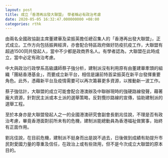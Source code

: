 ```yaml
---
layout: post
title: 成立「香港再出發大聯盟」　學者稱必有政治考慮
date: 2020-05-05 16:32:47.000000000 +08:00
categories: rthk
---
```


由兩名全國政協副主席董建華及梁振英擔任總召集人的「香港再出發大聯盟」，正式成立。工作方向包括振興經濟，亦會配合特區政府做好防疫抗疫工作，大聯盟有超過1500同共發起人，當中不少都是政商界名人。有學者認為，大聯盟在此時成立，當中必定有政治考慮。

中大與政治行政學系高級講師蔡子強分析，建制派沒有利用原有由董建華牽頭的組織「團結香港基金」，而要成立新平台，相信是讓前特首梁振英在新平台發揮重要角色。此外，憑藉新平台及疫情需要可以再次籌募更多資源，以推動新一波工作。

蔡子強估計，大聯盟的成立可能會配合港澳辦及中聯辦現時的強硬路線發聲，藉著龐大資源，針對民主派或本土派的選舉策略，反對攬炒路線的宣傳，協助建制派的選舉工程。

至於本身亦是大聯盟發起人之一的全國港澳研究會副會長劉兆佳說，不理是否有政治考慮，畢竟香港面對前所未有的危機，建制派能總動員為香港福祉做實事，始終有正面作用。

劉兆佳說，在目前危機，建制派不挺身而出是說不過去，日後做到成績有助提升市民對愛國力量的尊重及信任，在政治上或有些效用，但不是今次成立大聯盟的原本目的。
